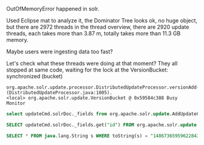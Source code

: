 
OutOfMemoryError happened in solr.


Used Eclipse mat to analyze it, the Dominator Tree looks ok, no huge object, but there are 2972 threads in the thread overview, there are 2920 update threads, each takes more than 3.87 m, totally takes more than 11.3 GB memory.

Maybe users were ingesting data too fast?

Let's check what these threads were doing at that moment?
They all stopped at same code, waiting for the lock at the VersionBucket: synchronized (bucket)
```log
org.apache.solr.update.processor.DistributedUpdateProcessor.versionAdd(Lorg/apache/solr/update/AddUpdateCommand;)Z (DistributedUpdateProcessor.java:1005).
<local> org.apache.solr.update.VersionBucket @ 0x59584c388 Busy Monitor
```

```sql
select updateCmd.solrDoc._fields from org.apache.solr.update.AddUpdateCommand updateCmd

SELECT updateCmd.solrDoc._fields.get("id") FROM org.apache.solr.update.AddUpdateCommand updateCmd 

SELECT * FROM java.lang.String s WHERE toString(s) = "148673659596228432"
```

